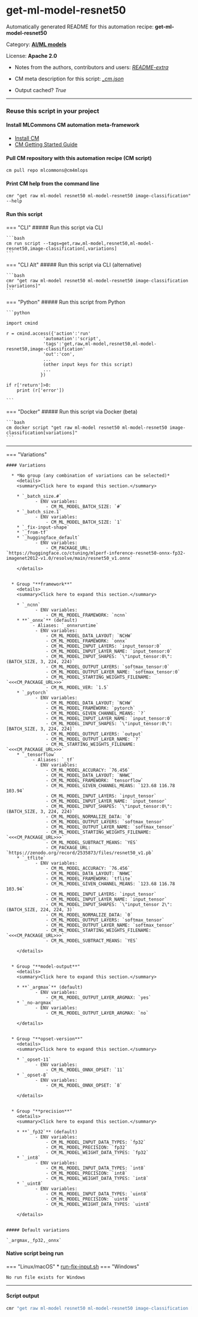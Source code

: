 # get-ml-model-resnet50
Automatically generated README for this automation recipe: **get-ml-model-resnet50**

Category: **[AI/ML models](..)**

License: **Apache 2.0**

* Notes from the authors, contributors and users: [*README-extra*](https://github.com/mlcommons/cm4mlops/tree/main/script/get-ml-model-resnet50/README-extra.md)

* CM meta description for this script: *[_cm.json](https://github.com/mlcommons/cm4mlops/tree/main/script/get-ml-model-resnet50/_cm.json)*
* Output cached? *True*

---
### Reuse this script in your project

#### Install MLCommons CM automation meta-framework

* [Install CM](https://docs.mlcommons.org/ck/install)
* [CM Getting Started Guide](https://docs.mlcommons.org/ck/getting-started/)

#### Pull CM repository with this automation recipe (CM script)

```cm pull repo mlcommons@cm4mlops```

#### Print CM help from the command line

````cmr "get raw ml-model resnet50 ml-model-resnet50 image-classification" --help````

#### Run this script

=== "CLI"
    ##### Run this script via CLI

    ```bash
    cm run script --tags=get,raw,ml-model,resnet50,ml-model-resnet50,image-classification[,variations] 
    ```
=== "CLI Alt"
    ##### Run this script via CLI (alternative)


    ```bash
    cmr "get raw ml-model resnet50 ml-model-resnet50 image-classification [variations]" 
    ```

=== "Python"
    ##### Run this script from Python


    ```python

    import cmind

    r = cmind.access({'action':'run'
                  'automation':'script',
                  'tags':'get,raw,ml-model,resnet50,ml-model-resnet50,image-classification'
                  'out':'con',
                  ...
                  (other input keys for this script)
                  ...
                 })

    if r['return']>0:
        print (r['error'])

    ```


=== "Docker"
    ##### Run this script via Docker (beta)

    ```bash
    cm docker script "get raw ml-model resnet50 ml-model-resnet50 image-classification[variations]" 
    ```
___

=== "Variations"


    #### Variations

      * *No group (any combination of variations can be selected)*
        <details>
        <summary>Click here to expand this section.</summary>

        * `_batch_size.#`
               - ENV variables:
                   - CM_ML_MODEL_BATCH_SIZE: `#`
        * `_batch_size.1`
               - ENV variables:
                   - CM_ML_MODEL_BATCH_SIZE: `1`
        * `_fix-input-shape`
        * `_from-tf`
        * `_huggingface_default`
               - ENV variables:
                   - CM_PACKAGE_URL: `https://huggingface.co/ctuning/mlperf-inference-resnet50-onnx-fp32-imagenet2012-v1.0/resolve/main/resnet50_v1.onnx`

        </details>


      * Group "**framework**"
        <details>
        <summary>Click here to expand this section.</summary>

        * `_ncnn`
               - ENV variables:
                   - CM_ML_MODEL_FRAMEWORK: `ncnn`
        * **`_onnx`** (default)
              - Aliases: `_onnxruntime`
               - ENV variables:
                   - CM_ML_MODEL_DATA_LAYOUT: `NCHW`
                   - CM_ML_MODEL_FRAMEWORK: `onnx`
                   - CM_ML_MODEL_INPUT_LAYERS: `input_tensor:0`
                   - CM_ML_MODEL_INPUT_LAYER_NAME: `input_tensor:0`
                   - CM_ML_MODEL_INPUT_SHAPES: `\"input_tensor:0\": (BATCH_SIZE, 3, 224, 224)`
                   - CM_ML_MODEL_OUTPUT_LAYERS: `softmax_tensor:0`
                   - CM_ML_MODEL_OUTPUT_LAYER_NAME: `softmax_tensor:0`
                   - CM_ML_MODEL_STARTING_WEIGHTS_FILENAME: `<<<CM_PACKAGE_URL>>>`
                   - CM_ML_MODEL_VER: `1.5`
        * `_pytorch`
               - ENV variables:
                   - CM_ML_MODEL_DATA_LAYOUT: `NCHW`
                   - CM_ML_MODEL_FRAMEWORK: `pytorch`
                   - CM_ML_MODEL_GIVEN_CHANNEL_MEANS: `?`
                   - CM_ML_MODEL_INPUT_LAYER_NAME: `input_tensor:0`
                   - CM_ML_MODEL_INPUT_SHAPES: `\"input_tensor:0\": [BATCH_SIZE, 3, 224, 224]`
                   - CM_ML_MODEL_OUTPUT_LAYERS: `output`
                   - CM_ML_MODEL_OUTPUT_LAYER_NAME: `?`
                   - CM_ML_STARTING_WEIGHTS_FILENAME: `<<<CM_PACKAGE_URL>>>`
        * `_tensorflow`
              - Aliases: `_tf`
               - ENV variables:
                   - CM_ML_MODEL_ACCURACY: `76.456`
                   - CM_ML_MODEL_DATA_LAYOUT: `NHWC`
                   - CM_ML_MODEL_FRAMEWORK: `tensorflow`
                   - CM_ML_MODEL_GIVEN_CHANNEL_MEANS: `123.68 116.78 103.94`
                   - CM_ML_MODEL_INPUT_LAYERS: `input_tensor`
                   - CM_ML_MODEL_INPUT_LAYER_NAME: `input_tensor`
                   - CM_ML_MODEL_INPUT_SHAPES: `\"input_tensor:0\": (BATCH_SIZE, 3, 224, 224)`
                   - CM_ML_MODEL_NORMALIZE_DATA: `0`
                   - CM_ML_MODEL_OUTPUT_LAYERS: `softmax_tensor`
                   - CM_ML_MODEL_OUTPUT_LAYER_NAME: `softmax_tensor`
                   - CM_ML_MODEL_STARTING_WEIGHTS_FILENAME: `<<<CM_PACKAGE_URL>>>`
                   - CM_ML_MODEL_SUBTRACT_MEANS: `YES`
                   - CM_PACKAGE_URL: `https://zenodo.org/record/2535873/files/resnet50_v1.pb`
        * `_tflite`
               - ENV variables:
                   - CM_ML_MODEL_ACCURACY: `76.456`
                   - CM_ML_MODEL_DATA_LAYOUT: `NHWC`
                   - CM_ML_MODEL_FRAMEWORK: `tflite`
                   - CM_ML_MODEL_GIVEN_CHANNEL_MEANS: `123.68 116.78 103.94`
                   - CM_ML_MODEL_INPUT_LAYERS: `input_tensor`
                   - CM_ML_MODEL_INPUT_LAYER_NAME: `input_tensor`
                   - CM_ML_MODEL_INPUT_SHAPES: `\"input_tensor 2\": (BATCH_SIZE, 224, 224, 3)`
                   - CM_ML_MODEL_NORMALIZE_DATA: `0`
                   - CM_ML_MODEL_OUTPUT_LAYERS: `softmax_tensor`
                   - CM_ML_MODEL_OUTPUT_LAYER_NAME: `softmax_tensor`
                   - CM_ML_MODEL_STARTING_WEIGHTS_FILENAME: `<<<CM_PACKAGE_URL>>>`
                   - CM_ML_MODEL_SUBTRACT_MEANS: `YES`

        </details>


      * Group "**model-output**"
        <details>
        <summary>Click here to expand this section.</summary>

        * **`_argmax`** (default)
               - ENV variables:
                   - CM_ML_MODEL_OUTPUT_LAYER_ARGMAX: `yes`
        * `_no-argmax`
               - ENV variables:
                   - CM_ML_MODEL_OUTPUT_LAYER_ARGMAX: `no`

        </details>


      * Group "**opset-version**"
        <details>
        <summary>Click here to expand this section.</summary>

        * `_opset-11`
               - ENV variables:
                   - CM_ML_MODEL_ONNX_OPSET: `11`
        * `_opset-8`
               - ENV variables:
                   - CM_ML_MODEL_ONNX_OPSET: `8`

        </details>


      * Group "**precision**"
        <details>
        <summary>Click here to expand this section.</summary>

        * **`_fp32`** (default)
               - ENV variables:
                   - CM_ML_MODEL_INPUT_DATA_TYPES: `fp32`
                   - CM_ML_MODEL_PRECISION: `fp32`
                   - CM_ML_MODEL_WEIGHT_DATA_TYPES: `fp32`
        * `_int8`
               - ENV variables:
                   - CM_ML_MODEL_INPUT_DATA_TYPES: `int8`
                   - CM_ML_MODEL_PRECISION: `int8`
                   - CM_ML_MODEL_WEIGHT_DATA_TYPES: `int8`
        * `_uint8`
               - ENV variables:
                   - CM_ML_MODEL_INPUT_DATA_TYPES: `uint8`
                   - CM_ML_MODEL_PRECISION: `uint8`
                   - CM_ML_MODEL_WEIGHT_DATA_TYPES: `uint8`

        </details>


    ##### Default variations

    `_argmax,_fp32,_onnx`

#### Native script being run
=== "Linux/macOS"
     * [run-fix-input.sh](https://github.com/mlcommons/cm4mlops/tree/main/script/get-ml-model-resnet50/run-fix-input.sh)
=== "Windows"

    No run file exists for Windows
___
#### Script output
```bash
cmr "get raw ml-model resnet50 ml-model-resnet50 image-classification [variations]"  -j
```
